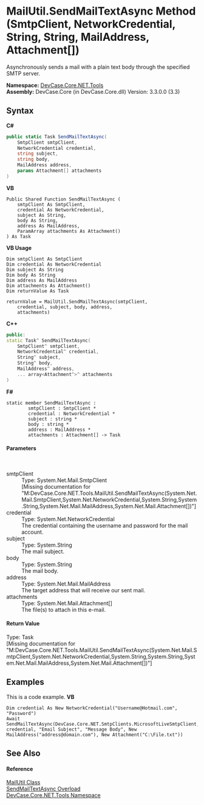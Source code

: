# MailUtil.SendMailTextAsync Method (SmtpClient, NetworkCredential, String, String, MailAddress, Attachment[])
 

Asynchronously sends a mail with a plain text body through the specified SMTP server.

**Namespace:**&nbsp;<a href="N_DevCase_Core_NET_Tools">DevCase.Core.NET.Tools</a><br />**Assembly:**&nbsp;DevCase.Core (in DevCase.Core.dll) Version: 3.3.0.0 (3.3)

## Syntax

**C#**<br />
``` C#
public static Task SendMailTextAsync(
	SmtpClient smtpClient,
	NetworkCredential credential,
	string subject,
	string body,
	MailAddress address,
	params Attachment[] attachments
)
```

**VB**<br />
``` VB
Public Shared Function SendMailTextAsync ( 
	smtpClient As SmtpClient,
	credential As NetworkCredential,
	subject As String,
	body As String,
	address As MailAddress,
	ParamArray attachments As Attachment()
) As Task
```

**VB Usage**<br />
``` VB Usage
Dim smtpClient As SmtpClient
Dim credential As NetworkCredential
Dim subject As String
Dim body As String
Dim address As MailAddress
Dim attachments As Attachment()
Dim returnValue As Task

returnValue = MailUtil.SendMailTextAsync(smtpClient, 
	credential, subject, body, address, 
	attachments)
```

**C++**<br />
``` C++
public:
static Task^ SendMailTextAsync(
	SmtpClient^ smtpClient, 
	NetworkCredential^ credential, 
	String^ subject, 
	String^ body, 
	MailAddress^ address, 
	... array<Attachment^>^ attachments
)
```

**F#**<br />
``` F#
static member SendMailTextAsync : 
        smtpClient : SmtpClient * 
        credential : NetworkCredential * 
        subject : string * 
        body : string * 
        address : MailAddress * 
        attachments : Attachment[] -> Task 

```


#### Parameters
&nbsp;<dl><dt>smtpClient</dt><dd>Type: System.Net.Mail.SmtpClient<br />\[Missing <param name="smtpClient"/> documentation for "M:DevCase.Core.NET.Tools.MailUtil.SendMailTextAsync(System.Net.Mail.SmtpClient,System.Net.NetworkCredential,System.String,System.String,System.Net.Mail.MailAddress,System.Net.Mail.Attachment[])"\]</dd><dt>credential</dt><dd>Type: System.Net.NetworkCredential<br />The credential containing the username and password for the mail account.</dd><dt>subject</dt><dd>Type: System.String<br />The mail subject.</dd><dt>body</dt><dd>Type: System.String<br />The mail body.</dd><dt>address</dt><dd>Type: System.Net.Mail.MailAddress<br />The target address that will receive our sent mail.</dd><dt>attachments</dt><dd>Type: System.Net.Mail.Attachment[]<br />The file(s) to attach in this e-mail.</dd></dl>

#### Return Value
Type: Task<br />\[Missing <returns> documentation for "M:DevCase.Core.NET.Tools.MailUtil.SendMailTextAsync(System.Net.Mail.SmtpClient,System.Net.NetworkCredential,System.String,System.String,System.Net.Mail.MailAddress,System.Net.Mail.Attachment[])"\]

## Examples
This is a code example. 
**VB**<br />
``` VB
Dim credential As New NetworkCredential("Username@Hotmail.com", "Password")
Await SendMailTextAsync(DevCase.Core.NET.SmtpClients.MicrosoftLiveSmtpClient, credential, "Email Subject", "Message Body", New MailAddress("address@domain.com"), New Attachment("C:\File.txt"))
```


## See Also


#### Reference
<a href="T_DevCase_Core_NET_Tools_MailUtil">MailUtil Class</a><br /><a href="Overload_DevCase_Core_NET_Tools_MailUtil_SendMailTextAsync">SendMailTextAsync Overload</a><br /><a href="N_DevCase_Core_NET_Tools">DevCase.Core.NET.Tools Namespace</a><br />